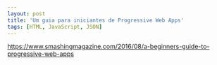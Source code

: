 ```yaml
---
layout: post
title: 'Um guia para iniciantes de Progressive Web Apps'
tags: [HTML, JavaScript, JSON]
---
```


<https://www.smashingmagazine.com/2016/08/a-beginners-guide-to-progressive-web-apps>
